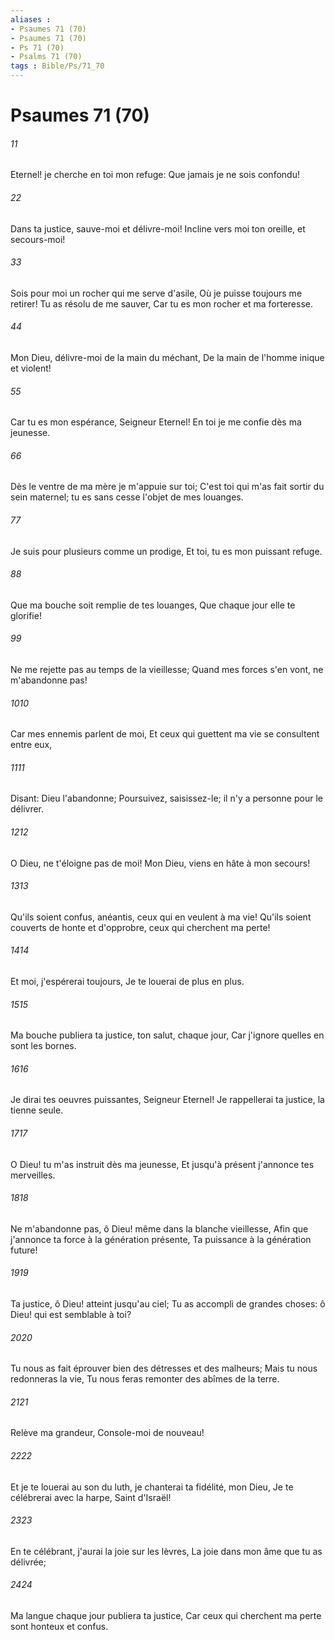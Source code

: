 ```yaml
---
aliases : 
- Psaumes 71 (70)
- Psaumes 71 (70)
- Ps 71 (70)
- Psalms 71 (70)
tags : Bible/Ps/71_70
---
```


# Psaumes 71 (70)

###### 11
Eternel! je cherche en toi mon refuge: Que jamais je ne sois confondu!
###### 22
Dans ta justice, sauve-moi et délivre-moi! Incline vers moi ton oreille, et secours-moi!
###### 33
Sois pour moi un rocher qui me serve d'asile, Où je puisse toujours me retirer! Tu as résolu de me sauver, Car tu es mon rocher et ma forteresse.
###### 44
Mon Dieu, délivre-moi de la main du méchant, De la main de l'homme inique et violent!
###### 55
Car tu es mon espérance, Seigneur Eternel! En toi je me confie dès ma jeunesse.
###### 66
Dès le ventre de ma mère je m'appuie sur toi; C'est toi qui m'as fait sortir du sein maternel; tu es sans cesse l'objet de mes louanges.
###### 77
Je suis pour plusieurs comme un prodige, Et toi, tu es mon puissant refuge.
###### 88
Que ma bouche soit remplie de tes louanges, Que chaque jour elle te glorifie!
###### 99
Ne me rejette pas au temps de la vieillesse; Quand mes forces s'en vont, ne m'abandonne pas!
###### 1010
Car mes ennemis parlent de moi, Et ceux qui guettent ma vie se consultent entre eux,
###### 1111
Disant: Dieu l'abandonne; Poursuivez, saisissez-le; il n'y a personne pour le délivrer.
###### 1212
O Dieu, ne t'éloigne pas de moi! Mon Dieu, viens en hâte à mon secours!
###### 1313
Qu'ils soient confus, anéantis, ceux qui en veulent à ma vie! Qu'ils soient couverts de honte et d'opprobre, ceux qui cherchent ma perte!
###### 1414
Et moi, j'espérerai toujours, Je te louerai de plus en plus.
###### 1515
Ma bouche publiera ta justice, ton salut, chaque jour, Car j'ignore quelles en sont les bornes.
###### 1616
Je dirai tes oeuvres puissantes, Seigneur Eternel! Je rappellerai ta justice, la tienne seule.
###### 1717
O Dieu! tu m'as instruit dès ma jeunesse, Et jusqu'à présent j'annonce tes merveilles.
###### 1818
Ne m'abandonne pas, ô Dieu! même dans la blanche vieillesse, Afin que j'annonce ta force à la génération présente, Ta puissance à la génération future!
###### 1919
Ta justice, ô Dieu! atteint jusqu'au ciel; Tu as accompli de grandes choses: ô Dieu! qui est semblable à toi?
###### 2020
Tu nous as fait éprouver bien des détresses et des malheurs; Mais tu nous redonneras la vie, Tu nous feras remonter des abîmes de la terre.
###### 2121
Relève ma grandeur, Console-moi de nouveau!
###### 2222
Et je te louerai au son du luth, je chanterai ta fidélité, mon Dieu, Je te célébrerai avec la harpe, Saint d'Israël!
###### 2323
En te célébrant, j'aurai la joie sur les lèvres, La joie dans mon âme que tu as délivrée;
###### 2424
Ma langue chaque jour publiera ta justice, Car ceux qui cherchent ma perte sont honteux et confus.
